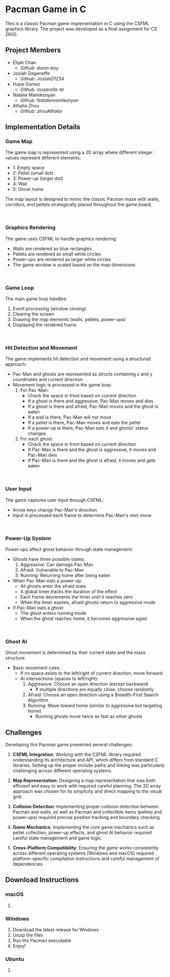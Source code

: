 # Pacman Game in C

This is a classic Pacman game implementation in C using the CSFML graphics library. The project was developed as a final assignment for CS 2600.

## Project Members

- Elijah Chan
  - _Github: doom-boy_
- Josiah Degeneffe
  - _Github: JosiahD1234_
- Hope Gomez
  - _Github: mozarella-td_
- Natalie Mamikonyan
  - _Github: Nataliemamikonyan_
- Athalia Zhou
  - _Github: zhouAthalia_

## Implementation Details

### Game Map

The game map is represented using a 2D array where different integer values represent different elements:
- 1: Empty space
- 2: Pellet (small dot)
- 3: Power-up (larger dot)
- 4: Wall
- 5: Ghost home

The map layout is designed to mimic the classic Pacman maze with walls, corridors, and pellets strategically placed throughout the game board.

<br>

### Graphics Rendering

The game uses CSFML to handle graphics rendering:

- Walls are rendered as blue rectangles
- Pellets are rendered as small white circles
- Power-ups are rendered as larger white circles
- The game window is scaled based on the map dimensions

<br>

### Game Loop

The main game loop handles:
1. Event processing (window closing)
2. Clearing the screen
3. Drawing the map elements (walls, pellets, power-ups)
4. Displaying the rendered frame

<br>

### Hit Detection and Movement

The game implements hit detection and movement using a structured approach:

- Pac-Man and ghosts are represented as structs containing x and y coordinates and current direction
- Movement logic is processed in the game loop:
  1. For Pac-Man:
     - Check the space in front based on current direction
     - If a ghost is there and aggressive, Pac-Man moves and dies
     - If a ghost is there and afraid, Pac-Man moves and the ghost is eaten
     - If a wall is there, Pac-Man will not move
     - If a pellet is there, Pac-Man moves and eats the pellet
     - If a power-up is there, Pac-Man eats it and ghosts' status changes
  2. For each ghost:
     - Check the space in front based on current direction
     - If Pac-Man is there and the ghost is aggressive, it moves and Pac-Man dies
     - If Pac-Man is there and the ghost is afraid, it moves and gets eaten

<br>

### User Input

The game captures user input through CSFML:

- Arrow keys change Pac-Man's direction
- Input is processed each frame to determine Pac-Man's next move

<br>

### Power-Up System

Power-ups affect ghost behavior through state management:

- Ghosts have three possible states:
  1. Aggressive: Can damage Pac-Man
  2. Afraid: Vulnerable to Pac-Man
  3. Running: Returning home after being eaten
- When Pac-Man eats a power-up:
  - All ghosts enter the afraid state
  - A global timer tracks the duration of the effect
  - Each frame decrements the timer until it reaches zero
  - When the timer expires, afraid ghosts return to aggressive mode
- If Pac-Man eats a ghost:
  - The ghost enters running mode
  - When the ghost reaches home, it becomes aggressive again

<br>

### Ghost AI

Ghost movement is determined by their current state and the maze structure:

- Basic movement rules:
  - If no space exists to the left/right of current direction, move forward
  - At intersections (spaces to left/right):
    1. Aggressive: Choose an open direction (except backward)
       - If multiple directions are equally close, choose randomly
    2. Afraid: Choose an open direction using a Breadth-First Search Algorithm
    3. Running: Move toward home (similar to aggressive but targeting home)
       - Running ghosts move twice as fast as other ghosts

## Challenges

Developing this Pacman game presented several challenges:

1. **CSFML Integration**: Working with the CSFML library required understanding its architecture and API, which differs from standard C libraries. Setting up the proper include paths and linking was particularly challenging across different operating systems.

2. **Map Representation**: Designing a map representation that was both efficient and easy to work with required careful planning. The 2D array approach was chosen for its simplicity and direct mapping to the visual grid.

3. **Collision Detection**: Implementing proper collision detection between Pacman and walls, as well as Pacman and collectible items (pellets and power-ups) required precise position tracking and boundary checking.

4. **Game Mechanics**: Implementing the core game mechanics such as pellet collection, power-up effects, and ghost AI behavior required careful state management and game logic.

5. **Cross-Platform Compatibility**: Ensuring the game works consistently across different operating systems (Windows and macOS) required platform-specific compilation instructions and careful management of dependencies.

## Download Instructions

### macOS

1. 

### Windows

1. Download the latest release for Windows
2. Unzip the files
3. Run the Pacman executable
4. Enjoy!

### Ubuntu

1.
